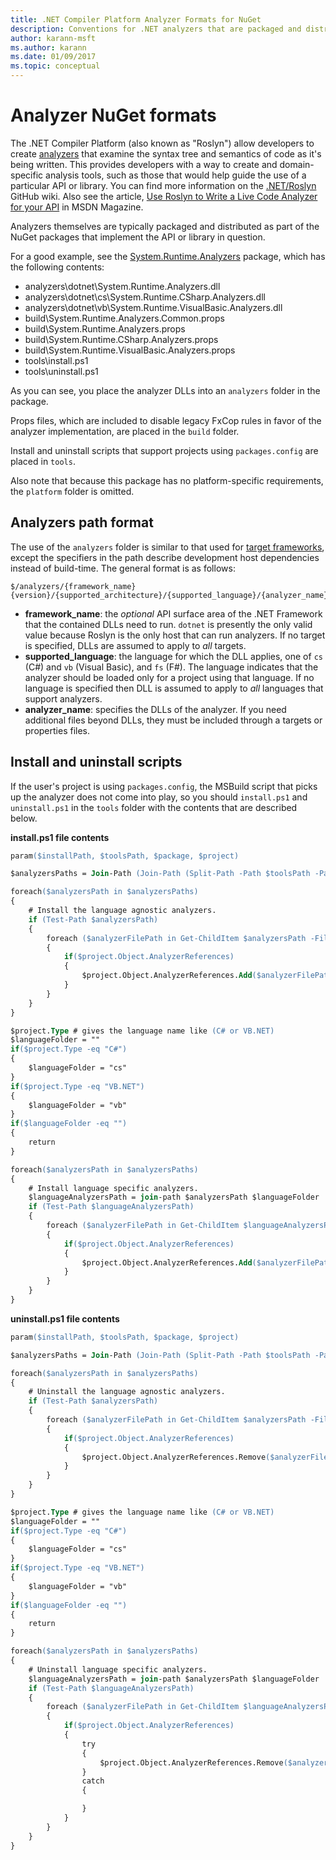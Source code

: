 ```yaml
---
title: .NET Compiler Platform Analyzer Formats for NuGet
description: Conventions for .NET analyzers that are packaged and distributed with NuGet packages that implement an API or library.
author: karann-msft
ms.author: karann
ms.date: 01/09/2017
ms.topic: conceptual
---
```


# Analyzer NuGet formats

The .NET Compiler Platform (also known as "Roslyn") allow developers to create [analyzers](https://github.com/dotnet/roslyn/wiki/How-To-Write-a-C%23-Analyzer-and-Code-Fix) that examine the syntax tree and semantics of code as it's being written. This provides developers with a way to create and domain-specific analysis tools, such as those that would help guide the use of a particular API or library. You can find more information on the [.NET/Roslyn](https://github.com/dotnet/roslyn/wiki) GitHub wiki. Also see the article, [Use Roslyn to Write a Live Code Analyzer for your API](https://msdn.microsoft.com/magazine/dn879356.aspx) in MSDN Magazine.

Analyzers themselves are typically packaged and distributed as part of the NuGet packages that implement the API or library in question.

For a good example, see the [System.Runtime.Analyzers](https://www.nuget.org/packages/System.Runtime.Analyzers) package, which has the following contents:

- analyzers\dotnet\System.Runtime.Analyzers.dll
- analyzers\dotnet\cs\System.Runtime.CSharp.Analyzers.dll
- analyzers\dotnet\vb\System.Runtime.VisualBasic.Analyzers.dll
- build\System.Runtime.Analyzers.Common.props
- build\System.Runtime.Analyzers.props
- build\System.Runtime.CSharp.Analyzers.props
- build\System.Runtime.VisualBasic.Analyzers.props
- tools\install.ps1
- tools\uninstall.ps1

As you can see, you place the analyzer DLLs into an `analyzers` folder in the package.

Props files, which are included to disable legacy FxCop rules in favor of the analyzer implementation, are placed in the `build` folder.

Install and uninstall scripts that support projects using `packages.config` are placed in `tools`.

Also note that because this package has no platform-specific requirements, the `platform` folder is omitted.


## Analyzers path format

The use of the `analyzers` folder is similar to that used for [target frameworks](../create-packages/supporting-multiple-target-frameworks.md), except the specifiers in the path describe development host dependencies instead of build-time. The general format is as follows:

    $/analyzers/{framework_name}{version}/{supported_architecture}/{supported_language}/{analyzer_name}.dll

- **framework_name**: the *optional* API surface area of the .NET Framework that the contained DLLs need to run. `dotnet` is presently the only valid value because Roslyn is the only host that can run analyzers. If no target is specified, DLLs are assumed to apply to *all* targets.
- **supported_language**: the language for which the DLL applies, one of `cs` (C#) and `vb` (Visual Basic), and `fs` (F#). The language indicates that the analyzer should be loaded only for a project using that language. If no language is specified then DLL is assumed to apply to *all* languages that support analyzers.
- **analyzer_name**: specifies the DLLs of the analyzer. If you need additional files beyond DLLs, they must be included through a targets or properties files.


## Install and uninstall scripts

If the user's project is using `packages.config`, the MSBuild script that picks up the analyzer does not come into play, so you should `install.ps1` and `uninstall.ps1` in the `tools` folder with the contents that are described below.

**install.ps1 file contents**

```ps
param($installPath, $toolsPath, $package, $project)

$analyzersPaths = Join-Path (Join-Path (Split-Path -Path $toolsPath -Parent) "analyzers" ) * -Resolve

foreach($analyzersPath in $analyzersPaths)
{
    # Install the language agnostic analyzers.
    if (Test-Path $analyzersPath)
    {
        foreach ($analyzerFilePath in Get-ChildItem $analyzersPath -Filter *.dll)
        {
            if($project.Object.AnalyzerReferences)
            {
                $project.Object.AnalyzerReferences.Add($analyzerFilePath.FullName)
            }
        }
    }
}

$project.Type # gives the language name like (C# or VB.NET)
$languageFolder = ""
if($project.Type -eq "C#")
{
    $languageFolder = "cs"
}
if($project.Type -eq "VB.NET")
{
    $languageFolder = "vb"
}
if($languageFolder -eq "")
{
    return
}

foreach($analyzersPath in $analyzersPaths)
{
    # Install language specific analyzers.
    $languageAnalyzersPath = join-path $analyzersPath $languageFolder
    if (Test-Path $languageAnalyzersPath)
    {
        foreach ($analyzerFilePath in Get-ChildItem $languageAnalyzersPath -Filter *.dll)
        {
            if($project.Object.AnalyzerReferences)
            {
                $project.Object.AnalyzerReferences.Add($analyzerFilePath.FullName)
            }
        }
    }
}
```


**uninstall.ps1 file contents**

```ps
param($installPath, $toolsPath, $package, $project)

$analyzersPaths = Join-Path (Join-Path (Split-Path -Path $toolsPath -Parent) "analyzers" ) * -Resolve

foreach($analyzersPath in $analyzersPaths)
{
    # Uninstall the language agnostic analyzers.
    if (Test-Path $analyzersPath)
    {
        foreach ($analyzerFilePath in Get-ChildItem $analyzersPath -Filter *.dll)
        {
            if($project.Object.AnalyzerReferences)
            {
                $project.Object.AnalyzerReferences.Remove($analyzerFilePath.FullName)
            }
        }
    }
}

$project.Type # gives the language name like (C# or VB.NET)
$languageFolder = ""
if($project.Type -eq "C#")
{
    $languageFolder = "cs"
}
if($project.Type -eq "VB.NET")
{
    $languageFolder = "vb"
}
if($languageFolder -eq "")
{
    return
}

foreach($analyzersPath in $analyzersPaths)
{
    # Uninstall language specific analyzers.
    $languageAnalyzersPath = join-path $analyzersPath $languageFolder
    if (Test-Path $languageAnalyzersPath)
    {
        foreach ($analyzerFilePath in Get-ChildItem $languageAnalyzersPath -Filter *.dll)
        {
            if($project.Object.AnalyzerReferences)
            {
                try
                {
                    $project.Object.AnalyzerReferences.Remove($analyzerFilePath.FullName)
                }
                catch
                {

                }
            }
        }
    }
}
```
